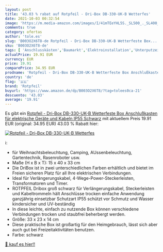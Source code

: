 ```yaml
---
layout: post
title: '43.03 % rabat auf Rotpfeil - Dri-Box DB-330-UK-B Wetterfes'
date: 2021-10-03 00:32:54
image: 'https://m.media-amazon.com/images/I/41mTEeYHL5S._SL500_._SL400_.jpg'
comments: true
category: ofertas
author: 'tole.es'
slug: 'B003O2X6T8-de Rotpfeil - Dri-Box DB-330-UK-B Wetterfeste Box...'
sku: 'B003O2X6T8-de'
tags: [ 'Anschlusskästen','Baumarkt','Elektroinstallation','Unterputzeinbau','rotpfeil', ]
actualPrice: 19.91 EUR
currency: EUR
price: 19.91
comparePrice: 34.95 EUR
prodname: 'Rotpfeil - Dri-Box DB-330-UK-B Wetterfeste Box Anschlußkasten für elektrische Geräte und Kabeln  IP55  Schwarz'
country: 'de'
flag: '🇩🇪'
brand: 'Rotpfeil'
buyurl: 'https://www.amazon.de/dp/B003O2X6T8/?tag=tolees0ca-21'
descuento: '43.03'
average: '19.91'
---
```


Es gibt ein [Rotpfeil - Dri-Box DB-330-UK-B Wetterfeste Box Anschlußkasten für elektrische Geräte und Kabeln  IP55  Schwarz](https://www.amazon.de/dp/B003O2X6T8/?tag=tolees0ca-21) mit aktuellem Preis 19.91 EUR (original: 34.95 EUR) 43.03 % Rabatt hier:

[![Rotpfeil - Dri-Box DB-330-UK-B Wetterfes](https://m.media-amazon.com/images/I/41mTEeYHL5S._SL500_._SL400_.jpg)](https://www.amazon.de/dp/B003O2X6T8/?tag=tolees0ca-21)

ℹ️:

- für Weihnachtsbeleuchtung, Camping, AUssenbeleuchtung, Gartentechnik, Rasenroboter usw.
- Maße (H x B x T): 15 x 40 x 33 cm
- Die DriBox ist in zwei unterschiedlichen Farben erhältlich und bietet im Freien sicheren Platz für all Ihre elektrischen Verbindungen.
- Ideal für Verlängerungskabel, 4-Wege-Power-Steckerleisten, Transformatoren und Timer.
- ROTPFEIL Dribox groß schwarz für Verlängerungskabel, Steckerleisten und Kabeltrommeln hält Anschlüsse trocken einfache Anwendung ganzjährig einsetzbar Schutzart IP55 schützt vor Schmutz und Wasser kindersicher und UV-beständig
- In diese leichte, einfach zu nutzende Box können verschiedene Verbindungen trocken und staubfrei beherbergt werden.
- Größe: 33 x 23 x 14 cm
- Diese praktische Box ist großartig für den Heimgebrauch, lässt sich aber auch gut bei Freizeitaktivitäten benutzen.
- Farbe: schwarz

[🛒 kauf es hier!!](https://www.amazon.de/dp/B003O2X6T8/?tag=tolees0ca-21)
